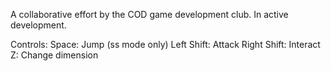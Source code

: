 A collaborative effort by the COD game development club. In active development.

Controls:
Space: Jump (ss mode only)
Left Shift: Attack
Right Shift: Interact
Z: Change dimension
